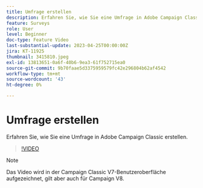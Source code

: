 ```yaml
---
title: Umfrage erstellen
description: Erfahren Sie, wie Sie eine Umfrage in Adobe Campaign Classic erstellen.
feature: Surveys
role: User
level: Beginner
doc-type: Feature Video
last-substantial-update: 2023-04-25T00:00:00Z
jira: KT-11925
thumbnail: 3415810.jpeg
exl-id: 13813651-0a6f-40b6-9ea3-61f752715ea0
source-git-commit: 9b70faae5d3375959579fc42e296804b62af4542
workflow-type: tm+mt
source-wordcount: '43'
ht-degree: 0%

---
```


# Umfrage erstellen

Erfahren Sie, wie Sie eine Umfrage in Adobe Campaign Classic erstellen.

>[!VIDEO](https://video.tv.adobe.com/v/3415810/?learn=on)

>[!NOTE]
>Das Video wird in der Campaign Classic V7-Benutzeroberfläche aufgezeichnet, gilt aber auch für Campaign V8.
